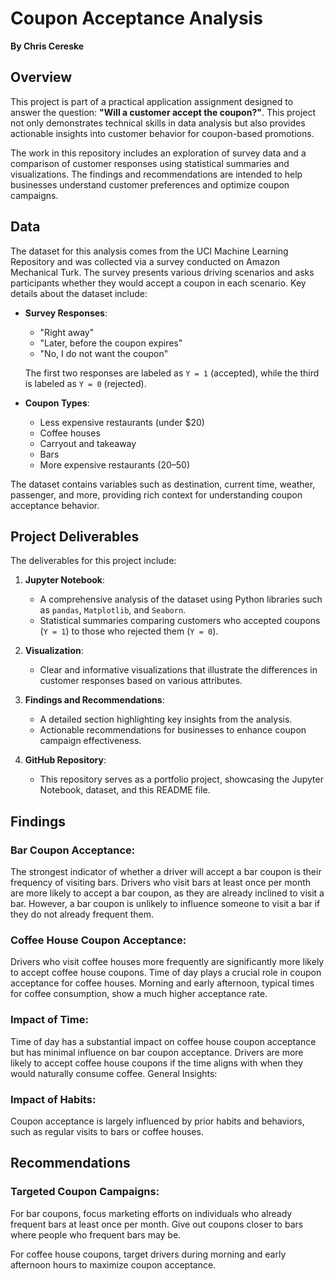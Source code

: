 # Coupon Acceptance Analysis
**By Chris Cereske**

## Overview
This project is part of a practical application assignment designed to answer the question: **"Will a customer accept the coupon?"**. This project not only demonstrates technical skills in data analysis but also provides actionable insights into customer behavior for coupon-based promotions.

The work in this repository includes an exploration of survey data and a comparison of customer responses using statistical summaries and visualizations. The findings and recommendations are intended to help businesses understand customer preferences and optimize coupon campaigns.

## Data
The dataset for this analysis comes from the UCI Machine Learning Repository and was collected via a survey conducted on Amazon Mechanical Turk. The survey presents various driving scenarios and asks participants whether they would accept a coupon in each scenario. Key details about the dataset include:

- **Survey Responses**: 
  - "Right away" 
  - "Later, before the coupon expires"
  - "No, I do not want the coupon"

  The first two responses are labeled as `Y = 1` (accepted), while the third is labeled as `Y = 0` (rejected).

- **Coupon Types**:
  - Less expensive restaurants (under $20)
  - Coffee houses
  - Carryout and takeaway
  - Bars
  - More expensive restaurants ($20–$50)

The dataset contains variables such as destination, current time, weather, passenger, and more, providing rich context for understanding coupon acceptance behavior.

## Project Deliverables
The deliverables for this project include:

1. **Jupyter Notebook**:
   - A comprehensive analysis of the dataset using Python libraries such as `pandas`, `Matplotlib`, and `Seaborn`.
   - Statistical summaries comparing customers who accepted coupons (`Y = 1`) to those who rejected them (`Y = 0`).

2. **Visualization**:
   - Clear and informative visualizations that illustrate the differences in customer responses based on various attributes.

3. **Findings and Recommendations**:
   - A detailed section highlighting key insights from the analysis.
   - Actionable recommendations for businesses to enhance coupon campaign effectiveness.

4. **GitHub Repository**:
   - This repository serves as a portfolio project, showcasing the Jupyter Notebook, dataset, and this README file.

## Findings


### Bar Coupon Acceptance:

The strongest indicator of whether a driver will accept a bar coupon is their frequency of visiting bars.
Drivers who visit bars at least once per month are more likely to accept a bar coupon, as they are already inclined to visit a bar. However, a bar coupon is unlikely to influence someone to visit a bar if they do not already frequent them.

### Coffee House Coupon Acceptance:

Drivers who visit coffee houses more frequently are significantly more likely to accept coffee house coupons.
Time of day plays a crucial role in coupon acceptance for coffee houses. Morning and early afternoon, typical times for coffee consumption, show a much higher acceptance rate.

### Impact of Time:
Time of day has a substantial impact on coffee house coupon acceptance but has minimal influence on bar coupon acceptance.
Drivers are more likely to accept coffee house coupons if the time aligns with when they would naturally consume coffee.
General Insights:

### Impact of Habits:
Coupon acceptance is largely influenced by prior habits and behaviors, such as regular visits to bars or coffee houses.

## Recommendations
### Targeted Coupon Campaigns:

For bar coupons, focus marketing efforts on individuals who already frequent bars at least once per month. Give out coupons closer to bars where people who frequent bars may be.

For coffee house coupons, target drivers during morning and early afternoon hours to maximize coupon acceptance.
